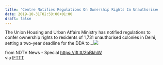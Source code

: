 ```yaml
---
title: 'Centre Notifies Regulations On Ownership Rights In Unauthorised Colonies'
date: 2019-10-31T02:50:00+01:00
draft: false
---
```


The Union Housing and Urban Affairs Ministry has notified regulations to confer ownership rights to residents of 1,731 unauthorised colonies in Delhi, setting a two-year deadline for the DDA to...![](http://feeds.feedburner.com/~r/NDTV-LatestNews/~4/sM7mPqUT06k)  
  
from NDTV News - Special https://ift.tt/2oBkhlW  
via [IFTTT](https://ifttt.com/?ref=da&site=blogger)